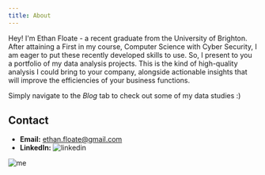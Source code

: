 ```yaml
---
title: About
---
```


Hey! I'm Ethan Floate - a recent graduate from the University of Brighton. After attaining a First in my course, Computer Science with Cyber Security, I am eager to put these recently developed skills to use. So, I present to you a portfolio of my data analysis projects. This is the kind of high-quality analysis I could bring to your company, alongside actionable insights that will improve the efficiencies of your business functions.

Simply navigate to the *Blog* tab to check out some of my data studies :)

## Contact

- **Email:** ethan.floate@gmail.com
- **LinkedIn:** 
![linkedin](https://www.linkedin.com/in/ethan-floate-0a05551b7/ "LinkedIn")  

![me](assets/iamges/in_the_gown.jpg "Photo of me at graduation")